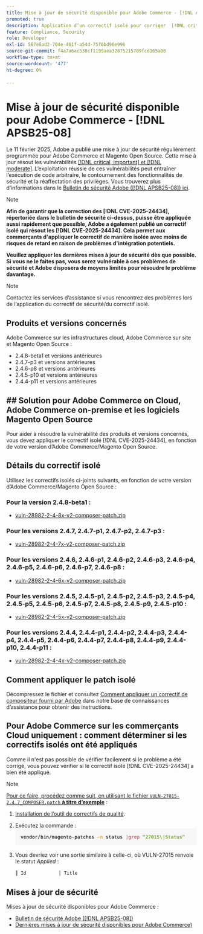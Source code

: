```yaml
---
title: Mise à jour de sécurité disponible pour Adobe Commerce - [!DNL APSB25-08]
promoted: true
description: Application d’un correctif isolé pour corriger  [!DNL critical, important, and moderate vulnerabilities] ’Adobe Commerce version 2.4.8-bêta1, 2.4.7-p3, 2.4.6-p8, 2.4.5-p10, 2.4.4-p11 et les versions antérieures.
feature: Compliance, Security
role: Developer
exl-id: 567e6ad2-704e-461f-a54d-75f6bd96e996
source-git-commit: f4a7a6ac538cf1199aea32875215709fcd165a08
workflow-type: tm+mt
source-wordcount: '477'
ht-degree: 0%

---
```


# Mise à jour de sécurité disponible pour Adobe Commerce - [!DNL APSB25-08]

Le 11 février 2025, Adobe a publié une mise à jour de sécurité régulièrement programmée pour Adobe Commerce et Magento Open Source. Cette mise à jour résout les vulnérabilités [[!DNL critical, important] et  [!DNL moderate]](https://helpx.adobe.com/security/severity-ratings.html). L’exploitation réussie de ces vulnérabilités peut entraîner l’exécution de code arbitraire, le contournement des fonctionnalités de sécurité et la réaffectation des privilèges. Vous trouverez plus d’informations dans le [Bulletin de sécurité Adobe ([!DNL APSB25-08]) ici](https://helpx.adobe.com/security/products/magento/apsb25-08.html).

>[!NOTE]
>
>**Afin de garantir que la correction des [!DNL CVE-2025-24434], répertoriée dans le bulletin de sécurité ci-dessus, puisse être appliquée aussi rapidement que possible, Adobe a également publié un correctif isolé qui résout les [!DNL CVE-2025-24434]. Cela permet aux commerçants d&#39;appliquer le correctif de manière isolée avec moins de risques de retard en raison de problèmes d&#39;intégration potentiels.**

**Veuillez appliquer les dernières mises à jour de sécurité dès que possible. Si vous ne le faites pas, vous serez vulnérable à ces problèmes de sécurité et Adobe disposera de moyens limités pour résoudre le problème davantage.**

>[!NOTE]
>
>Contactez les services d’assistance si vous rencontrez des problèmes lors de l’application du correctif de sécurité/du correctif isolé.

## Produits et versions concernés

Adobe Commerce sur les infrastructures cloud, Adobe Commerce sur site et Magento Open Source :

* 2.4.8-beta1 et versions antérieures
* 2.4.7-p3 et versions antérieures
* 2.4.6-p8 et versions antérieures
* 2.4.5-p10 et versions antérieures
* 2.4.4-p11 et versions antérieures

## ## Solution pour Adobe Commerce on Cloud, Adobe Commerce on-premise et les logiciels Magento Open Source

Pour aider à résoudre la vulnérabilité des produits et versions concernés, vous devez appliquer le correctif isolé [!DNL CVE-2025-24434], en fonction de votre version d’Adobe Commerce/Magento Open Source.

## Détails du correctif isolé

Utilisez les correctifs isolés ci-joints suivants, en fonction de votre version d’Adobe Commerce/Magento Open Source :

### Pour la version 2.4.8-beta1 :

* [vuln-28982-2-4-8x-v2-composer-patch.zip](assets/vuln-28982-2-4-8x-v2-composer-patch.zip)

### Pour les versions 2.4.7, 2.4.7-p1, 2.4.7-p2, 2.4.7-p3 :

* [vuln-28982-2-4-7x-v2-composer-patch.zip](assets/vuln-28982-2-4-7x-v2-composer-patch.zip)

### Pour les versions 2.4.6, 2.4.6-p1, 2.4.6-p2, 2.4.6-p3, 2.4.6-p4, 2.4.6-p5, 2.4.6-p6, 2.4.6-p7, 2.4.6-p8 :

* [vuln-28982-2-4-6x-v2-composer-patch.zip](assets/vuln-28982-2-4-6x-v2-composer-patch.zip)

### Pour les versions 2.4.5, 2.4.5-p1, 2.4.5-p2, 2.4.5-p3, 2.4.5-p4, 2.4.5-p5, 2.4.5-p6, 2.4.5-p7, 2.4.5-p8, 2.4.5-p9, 2.4.5-p10 :

* [vuln-28982-2-4-5x-v2-composer-patch.zip](assets/vuln-28982-2-4-5x-v2-composer-patch.zip)

### Pour les versions 2.4.4, 2.4.4-p1, 2.4.4-p2, 2.4.4-p3, 2.4.4-p4, 2.4.4-p5, 2.4.4-p6, 2.4.4-p7, 2.4.4-p8, 2.4.4-p9, 2.4.4-p10, 2.4.4-p11 :

* [vuln-28982-2-4-4x-v2-composer-patch.zip](assets/vuln-28982-2-4-4x-v2-composer-patch.zip)


## Comment appliquer le patch isolé

Décompressez le fichier et consultez [Comment appliquer un correctif de compositeur fourni par Adobe](https://experienceleague.adobe.com/docs/commerce-knowledge-base/kb/how-to/how-to-apply-a-composer-patch-provided-by-magento.html) dans notre base de connaissances d’assistance pour obtenir des instructions.

## Pour Adobe Commerce sur les commerçants Cloud uniquement : comment déterminer si les correctifs isolés ont été appliqués

Comme il n&#39;est pas possible de vérifier facilement si le problème a été corrigé, vous pouvez vérifier si le correctif isolé [!DNL CVE-2025-24434] a bien été appliqué.

>[!NOTE]
>
><u>Pour ce faire, procédez comme suit, en utilisant le fichier `VULN-27015-2.4.7_COMPOSER.patch` **à titre d’exemple**</u> :

1. [Installation de l’outil de correctifs de qualité](https://experienceleague.adobe.com/docs/commerce-operations/tools/quality-patches-tool/usage.html).
1. Exécutez la commande : <br>
   ![cve-2024-34102-tell-if-patch-applied-code](assets/cve-2024-34102-tell-if-patch-applied-code.png)
1. Vous devriez voir une sortie similaire à celle-ci, où VULN-27015 renvoie le statut *Applied* :

   ```bash
   ║ Id            │ Title                                                        │ Category        │ Origin                 │ Status      │ Details                                          ║ ║ N/A           │ ../m2-hotfixes/VULN-27015-2.4.7_COMPOSER_patch.patch      │ Other           │ Local                  │ Applied     │ Patch type: Custom                                
   ```

<!-- For Step 2:
     ```bash
    vendor/bin/magento-patches -n status |grep "27015\|Status"
     ```
-->

## Mises à jour de sécurité

Mises à jour de sécurité disponibles pour Adobe Commerce :

* [Bulletin de sécurité Adobe ([!DNL APSB25-08])](https://helpx.adobe.com/security/products/magento/apsb25-08.html)
* [Dernières mises à jour de sécurité disponibles pour Adobe Commerce)](https://helpx.adobe.com/security/products/magento.html)
